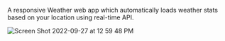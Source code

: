 A responsive Weather web app which automatically loads weather stats based on your location using real-time API.


![Screen Shot 2022-09-27 at 12 59 48 PM](https://user-images.githubusercontent.com/102820657/192519535-e2c64eaf-3fe3-4e56-84d8-86bc4c7fa4c4.png)
